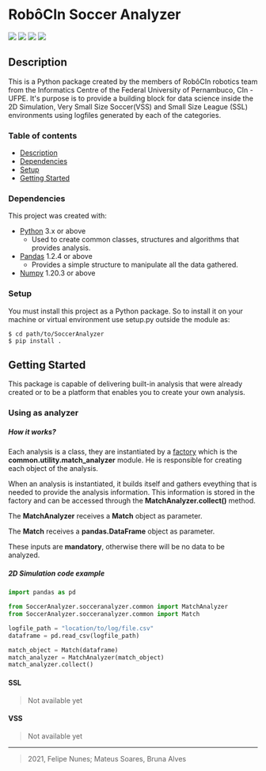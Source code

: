# RobôCIn Soccer Analyzer
![](https://img.shields.io/badge/version-v1.3.4-success)
![](https://img.shields.io/badge/python-v3.9-blue)
![](https://img.shields.io/badge/pandas-v1.2.4-informational)
![](https://img.shields.io/badge/numpy-v1.20.3-yellow)

## Description
This is a Python package created by the members of RobôCIn robotics team
from the Informatics Centre of the Federal University of Pernambuco, CIn - UFPE.
It's purpose is to provide a building block for data science inside the 
2D Simulation, Very Small Size Soccer(VSS) and Small Size League (SSL) 
environments using logfiles generated by each of the categories.

### Table of contents
* [Description](#description)
* [Dependencies](#dependencies)
* [Setup](#setup)
* [Getting Started](#getting-started)

### Dependencies
This project was created with:
- [Python](https://www.python.org/) 3.x or above
    - Used to create common classes, structures and algorithms that provides 
    analysis.
- [Pandas](https://pandas.pydata.org/) 1.2.4 or above
    - Provides a simple structure to manipulate all the data gathered. 
- [Numpy](https://numpy.org/) 1.20.3 or above

### Setup
You must install this project as a Python package. So to install it
on your machine or virtual environment use setup.py outside the module as:

```
$ cd path/to/SoccerAnalyzer
$ pip install .
```
## Getting Started
This package is capable of delivering built-in analysis that were already
created or to be a platform that enables you to create your own analysis.

### Using as analyzer
##### How it works?
Each analysis is a class, they are instantiated by a [factory](https://refactoring.guru/design-patterns/factory-method)
which is the **common.utility.match_analyzer** module. He is responsible for
creating each object of the analysis.

When an analysis is instantiated, it builds itself and gathers eveything that is
needed to provide the analysis information. This information is stored in the factory and can be
accessed through the **MatchAnalyzer.collect()** method. 

The **MatchAnalyzer** receives a **Match** object as parameter.

The **Match** receives a **pandas.DataFrame** object as parameter.

These inputs are **mandatory**, otherwise there will be no data to be analyzed.

##### 2D Simulation code example

```python
import pandas as pd

from SoccerAnalyzer.socceranalyzer.common import MatchAnalyzer
from SoccerAnalyzer.socceranalyzer.common import Match

logfile_path = "location/to/log/file.csv"
dataframe = pd.read_csv(logfile_path)

match_object = Match(dataframe)
match_analyzer = MatchAnalyzer(match_object)
match_analyzer.collect()
```
#### SSL
> Not available yet

#### VSS
> Not available yet

---
> 2021, Felipe Nunes; Mateus Soares, Bruna Alves

